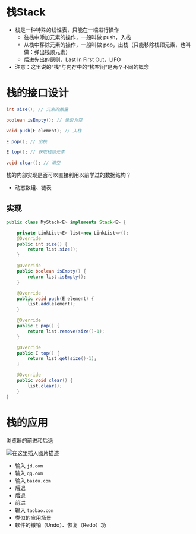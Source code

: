 # 栈Stack

- 栈是一种特殊的线性表，只能在一端进行操作 
  - 往栈中添加元素的操作，一般叫做 push，入栈 
  - 从栈中移除元素的操作，一般叫做 pop，出栈（只能移除栈顶元素，也叫做：弹出栈顶元素） 
  - 后进先出的原则，Last In First Out，LIFO
- 注意：这里说的“栈”与内存中的“栈空间”是两个不同的概念

# 栈的接口设计

```java
int size(); // 元素的数量 

boolean isEmpty(); // 是否为空 

void push(E element); // 入栈 

E pop(); // 出栈 

E top(); // 获取栈顶元素 

void clear(); // 清空
```

栈的内部实现是否可以直接利用以前学过的数据结构？ 

- 动态数组、链表

## 实现

```java
public class MyStack<E> implements Stack<E> {

    private LinkList<E> list=new LinkList<>();
    @Override
    public int size() {
        return list.size();
    }

    @Override
    public boolean isEmpty() {
        return list.isEmpty();
    }

    @Override
    public void push(E element) {
        list.add(element);
    }

    @Override
    public E pop() {
        return list.remove(size()-1);
    }

    @Override
    public E top() {
        return list.get(size()-1);
    }

    @Override
    public void clear() {
        list.clear();
    }
}

```

# 栈的应用 

 浏览器的前进和后退

![在这里插入图片描述](https://img-blog.csdnimg.cn/20200208162458532.png?x-oss-process=image/watermark,type_ZmFuZ3poZW5naGVpdGk,shadow_10,text_aHR0cHM6Ly9ibG9nLmNzZG4ubmV0L3FxXzQ0MjU3Mzgz,size_16,color_FFFFFF,t_70)

- 输入 `jd.com `
-  输入 `qq.com`  
- 输入 `baidu.com `
-  后退 
-  后退 
-  前进 
-  输入 `taobao.com`
-  类似的应用场景 
  - 软件的撤销（Undo）、恢复（Redo）功


